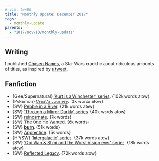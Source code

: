 ```yaml
---
# vim: tw=80
title: "Monthly Update: December 2017"
tags:
  - monthly-update
parents:
  - "2017/nov/10/monthly-update"
---
```


## Writing

I published [Chosen Names](https://archiveofourown.org/works/12722796), a Star
Wars crackfic about ridiculous amounts of titles, as inspired by [a tweet][nn].

[nn]: https://twitter.com/NaNoWordSprints/status/930310576214913024

## Fanfiction

 - {Glee/Supernatural} [‘Kurt is a Winchester’ series](https://archiveofourown.org/series/51723). {102k words atow}
 - {Pokémon} [Crest's Journey](https://archiveofourown.org/works/9118390). {3k words atow}
 - {SW} [Pebble in a River](https://archiveofourown.org/works/10304777). {21k words atow}
 - {SW} [‘Through a Mirror Darkly’ series](https://archiveofourown.org/series/247897). {40k words atow}
 - {SW} [reincarnate](https://archiveofourown.org/works/3891868). {7k words}
 - {SW} [The One He Wanted](https://archiveofourown.org/works/9871730). {6k words}
 - {SW} **[burn](https://archiveofourown.org/works/10935006)**. {51k words}
 - {SW} [Apprentice](https://archiveofourown.org/works/6059146). {5k words}
 - {HP/SW} [‘Intergalactic’ series](https://archiveofourown.org/series/681911). {37k words atow}
 - {SW} [‘Obi Wan & Shmi and the Worst Vision ever’ series](https://archiveofourown.org/series/494470). {18k words atow}
 - {SW} [Reflected Legacy](https://archiveofourown.org/works/1052303). {72k words atow}
